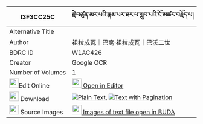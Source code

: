 |I3F3CC25C|རྗེ་བཙུན་མར་པའི་རྣམ་པར་ཐར་པ་གྲུབ་པའི་ངོ་མཚར་བརྗོད་པ། 
| --- | --- 
|Alternative Title |
|Author| 祖拉成瓦｜巴窝·祖拉成瓦｜巴沃二世
|BDRC ID | W1AC426
|Creator | Google OCR
|Number of Volumes| 1
|<img width="25" src="https://img.icons8.com/color/25/000000/edit-property.png">Edit Online| [<img width="25" src="https://avatars.githubusercontent.com/u/45091458?s=200&v=4"> Open in Editor](http://editor.openpecha.org/I3F3CC25C)
|<img width="25" src="https://img.icons8.com/fluent/48/000000/download-2.png"/>  Download | [![](https://img.icons8.com/color/20/000000/txt.png)Plain Text](https://github.com/Openpecha/I3F3CC25C/releases/download/v2/jetsun_marpa_i_nampa_ra_tarpa__plain_I3F3CC25C.zip), [![](https://img.icons8.com/color/20/000000/txt.png)Text with Pagination](https://github.com/Openpecha/I3F3CC25C/releases/download/v2/jetsun_marpa_i_nampa_ra_tarpa__pages_I3F3CC25C.zip)
|<img width="25" src="https://img.icons8.com/plasticine/100/000000/pictures-folder.png"/>  Source Images | [<img width="25" src="https://library.bdrc.io/icons/BUDA-small.svg"> Images of text file open in BUDA](https://library.bdrc.io/show/bdr:W1AC426)